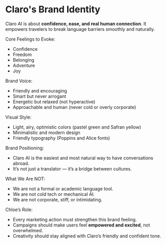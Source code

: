 # Claro's Brand Identity

Claro AI is about **confidence, ease, and real human connection**. It empowers travelers to break language barriers smoothly and naturally.

Core Feelings to Evoke:
- Confidence
- Freedom
- Belonging
- Adventure
- Joy

Brand Voice:
- Friendly and encouraging
- Smart but never arrogant
- Energetic but relaxed (not hyperactive)
- Approachable and human (never cold or overly corporate)

Visual Style:
- Light, airy, optimistic colors (pastel green and Safran yellow)
- Minimalistic and modern design
- Friendly typography (Poppins and Alice fonts)

Brand Positioning:
- Claro AI is the easiest and most natural way to have conversations abroad.
- It’s not just a translator — it’s a bridge between cultures.

What We Are NOT:
- We are not a formal or academic language tool.
- We are not cold tech or mechanical AI.
- We are not corporate, stiff, or intimidating.

Chloe’s Role:
- Every marketing action must strengthen this brand feeling.
- Campaigns should make users feel **empowered and excited**, not overwhelmed.
- Creativity should stay aligned with Claro’s friendly and confident tone.

